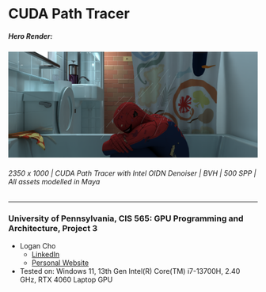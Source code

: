 # CUDA Path Tracer
##### Hero Render:

![](img/HeroRender.png)
###### 2350 x 1000 | CUDA Path Tracer with Intel OIDN Denoiser | BVH | 500 SPP | All assets modelled in Maya

---
### University of Pennsylvania, CIS 565: GPU Programming and Architecture, Project 3
* Logan Cho
  * [LinkedIn](https://www.linkedin.com/in/logan-cho/)
  * [Personal Website](https://www.logancho.com/)
* Tested on: Windows 11, 13th Gen Intel(R) Core(TM) i7-13700H, 2.40 GHz, RTX 4060 Laptop GPU
